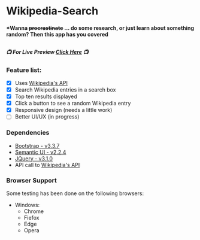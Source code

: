 # Wikipedia-Search
#### *Wanna ~~procrastinate~~ ... do some research, or just learn about something random? Then this app has you covered 

##

##### :tv: For Live Preview [Click Here](https://biffyn.github.io/Wiki-Search/) :tv:

### Feature list:

 - [x] Uses [Wikipedia's API](https://www.mediawiki.org/wiki/API:Main_page)
 - [x] Search Wikipedia entries in a search box
 - [x] Top  ten results displayed 
 - [x] Click a button to see a random Wikipedia entry
 - [x] Responsive design (needs a little work)
 - [ ] Better UI/UX (in progress)

### Dependencies 
* [Bootstrap - v3.3.7](http://getbootstrap.com/)
* [Semantic UI - v2.2.4](http://semantic-ui.com/)
* [JQuery - v3.1.0](https://jquery.com/)
* API call to [Wikipedia's API](https://www.mediawiki.org/wiki/API:Main_page)

### Browser Support

Some testing has been done on the following browsers:

* Windows:
	* Chrome
	* Fiefox
	* Edge
	* Opera
